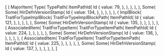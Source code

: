 [
    (
        MajorItem(
            Type(
                TypePath(
                    ItemPathId(
                        Id {
                            value: 79,
                        },
                    ),
                ),
            ),
        ),
        Some(
            Some(
                HirDefnVersionStamp(
                    Id {
                        value: 134,
                    },
                ),
            ),
        ),
    ),
    (
        ImplBlock(
            TraitForTypeImplBlock(
                TraitForTypeImplBlockPath(
                    ItemPathId(
                        Id {
                            value: 121,
                        },
                    ),
                ),
            ),
        ),
        Some(
            Some(
                HirDefnVersionStamp(
                    Id {
                        value: 135,
                    },
                ),
            ),
        ),
    ),
    (
        AssociatedItem(
            TraitForTypeItem(
                TraitForTypeItemPath(
                    ItemPathId(
                        Id {
                            value: 224,
                        },
                    ),
                ),
            ),
        ),
        Some(
            Some(
                HirDefnVersionStamp(
                    Id {
                        value: 136,
                    },
                ),
            ),
        ),
    ),
    (
        AssociatedItem(
            TraitForTypeItem(
                TraitForTypeItemPath(
                    ItemPathId(
                        Id {
                            value: 225,
                        },
                    ),
                ),
            ),
        ),
        Some(
            Some(
                HirDefnVersionStamp(
                    Id {
                        value: 137,
                    },
                ),
            ),
        ),
    ),
]
